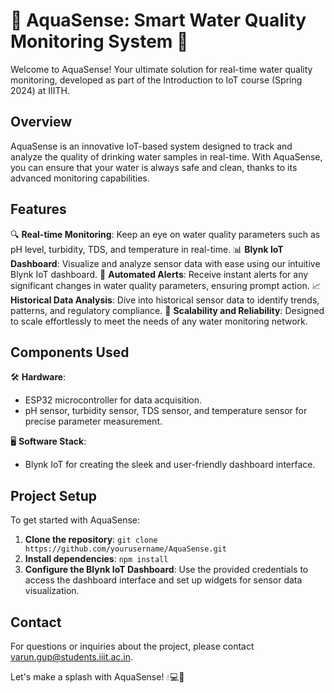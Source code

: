 # 🌊 AquaSense: Smart Water Quality Monitoring System 🌊

Welcome to AquaSense! Your ultimate solution for real-time water quality monitoring, developed as part of the Introduction to IoT course (Spring 2024) at IIITH.

## Overview

AquaSense is an innovative IoT-based system designed to track and analyze the quality of drinking water samples in real-time. With AquaSense, you can ensure that your water is always safe and clean, thanks to its advanced monitoring capabilities.

## Features

🔍 **Real-time Monitoring**: Keep an eye on water quality parameters such as pH level, turbidity, TDS, and temperature in real-time.
📊 **Blynk IoT Dashboard**: Visualize and analyze sensor data with ease using our intuitive Blynk IoT dashboard.
🚨 **Automated Alerts**: Receive instant alerts for any significant changes in water quality parameters, ensuring prompt action.
📈 **Historical Data Analysis**: Dive into historical sensor data to identify trends, patterns, and regulatory compliance.
🔧 **Scalability and Reliability**: Designed to scale effortlessly to meet the needs of any water monitoring network.

## Components Used

🛠 **Hardware**:
  - ESP32 microcontroller for data acquisition.
  - pH sensor, turbidity sensor, TDS sensor, and temperature sensor for precise parameter measurement.

🖥 **Software Stack**:
  - Blynk IoT for creating the sleek and user-friendly dashboard interface.

## Project Setup

To get started with AquaSense:

1. **Clone the repository**: `git clone https://github.com/yourusername/AquaSense.git`
2. **Install dependencies**: `npm install`
3. **Configure the Blynk IoT Dashboard**: Use the provided credentials to access the dashboard interface and set up widgets for sensor data visualization.

## Contact

For questions or inquiries about the project, please contact [varun.gup@students.iiit.ac.in](mailto:varun.gup@students.iiit.ac.in).

Let's make a splash with AquaSense! 💧💻🌟
